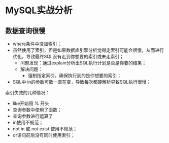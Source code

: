 # MySQL实战分析

## 数据查询很慢

- where条件中没加索引；
- 虽然使用了索引，但是如果数据库引擎分析觉得走索引可能会很慢，从而进行优化，导致最终SQL没有走到你想要的索引或未走索引；
  - 问题发现：通过explain分析出SQL执行计划是否是你要的结果；
  - 解决问题：
    - 强制指定索引，确保执行到的是你想要的索引；
- SQL中 in的参数可数一直在变，导致每次都硬解析导致SQL执行很慢；

索引失效的几种情况：

- like开始用 % 开头
- 查询参数中使用了函数；
- 查询参数进行运算了
- in使用不规范；
- not in 或 not exist 使用不规范；
- or语句前后没有同时使用索引；